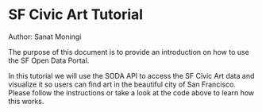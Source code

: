 # SF Civic Art Tutorial
Author: Sanat Moningi

The purpose of this document is to provide an introduction on how to use the SF Open Data Portal.

In this tutorial we will use the SODA API to access the SF Civic Art data and visualize it so users can find art in the beautiful city of San Francisco. Please follow the instructions or take a look at the code above to learn how this works.
